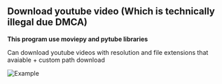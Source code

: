 ## Download youtube video (Which is technically illegal due DMCA)

**This program use moviepy and pytube libraries**

Can download youtube videos with resolution and file extensions that avaiable + custom path download

![Example](https://github.com/FujiAshira48261571644143/Youtube/blob/main/y.png?raw=true)
